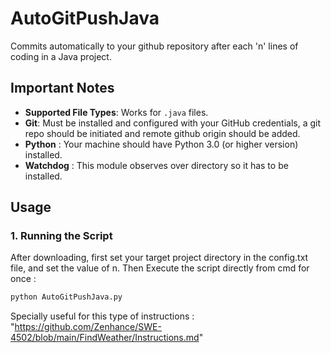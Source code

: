 # AutoGitPushJava 

Commits automatically to your github repository after each 'n' lines of coding in a Java project.


## Important Notes

- **Supported File Types**: Works for `.java` files.
- **Git**: Must be installed and configured with your GitHub credentials, a git repo should be initiated and remote github origin should be added.
- **Python** : Your machine should have Python 3.0 (or higher version) installed.
- **Watchdog** : This module observes over directory so it has to be installed.

## Usage

### 1. Running the Script

After downloading, first set your target project directory in the config.txt file, and set the value of n.
Then Execute the script directly from cmd for once :

```bash
python AutoGitPushJava.py
```
Specially useful for this type of instructions : "https://github.com/Zenhance/SWE-4502/blob/main/FindWeather/Instructions.md" 

